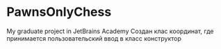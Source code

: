 # PawnsOnlyChess
My graduate project in JetBrains Academy
Создан клас координат, где принимается пользовательский ввод в класс конструктор
